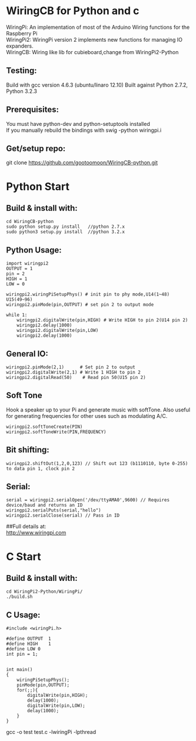 **WiringCB for Python and c**
======================================

WiringPi: An implementation of most of the Arduino Wiring
	functions for the Raspberry Pi<br />
WiringPi2: WiringPi version 2 implements new functions for managing IO expanders.<br/>
WiringCB: Wiring like lib for cubieboard,change from  WiringPi2-Python<br/>

**Testing:**
-----------------------------

Build with gcc version 4.6.3 (ubuntu/linaro 12.10)
Built against Python 2.7.2, Python 3.2.3

**Prerequisites:**
-----------------------------

You must have python-dev and python-setuptools installed <br/>
If you manually rebuild the bindings with swig -python wiringpi.i

**Get/setup repo:**
-----------------------------

git clone https://github.com/gootoomoon/WiringCB-python.git

Python Start
========================================

**Build & install with:**
-----------------------------

	cd WiringCB-python
	sudo python setup.py install   //python 2.7.x
	sudo python3 setup.py install  //python 3.2.x

**Python Usage:**
------------------------------

	import wiringpi2
	OUTPUT = 1
	pin = 2
	HIGH = 1 
	LOW = 0	
		
	wiringpi2.wiringPiSetupPhys() # init pin to phy mode,U14(1~48) U15(49~96)
	wiringpi2.pinMode(pin,OUTPUT) # set pin 2 to output mode

	while 1:
		wiringpi2.digitalWrite(pin,HIGH) # Write HIGH to pin 2(U14 pin 2)
		wiringpi2.delay(1000)
		wiringpi2.digitalWrite(pin,LOW)
		wiringpi2.delay(1000)
		
**General IO:**
-------------------------------

	wiringpi2.pinMode(2,1)      # Set pin 2 to output
	wiringpi2.digitalWrite(2,1) # Write 1 HIGH to pin 2
	wiringpi2.digitalRead(50)    # Read pin 50(U15 pin 2)

**Soft Tone**
-------------------------------

Hook a speaker up to your Pi and generate music with softTone. Also useful for generating frequencies for other uses such as modulating A/C.

	wiringpi2.softToneCreate(PIN)
	wiringpi2.softToneWrite(PIN,FREQUENCY)

**Bit shifting:**
------------------------------

	wiringpi2.shiftOut(1,2,0,123) // Shift out 123 (b1110110, byte 0-255) to data pin 1, clock pin 2

**Serial:**
-----------------------------

	serial = wiringpi2.serialOpen('/dev/ttyAMA0',9600) // Requires device/baud and returns an ID
	wiringpi2.serialPuts(serial,"hello")
	wiringpi2.serialClose(serial) // Pass in ID

##Full details at:<br />
http://www.wiringpi.com




C Start
==============================================

**Build & install with:**
-----------------------------

	cd WiringPi2-Python/WiringPi/
	./build.sh
	
**C Usage:**
-----------------------------
	#include <wiringPi.h>
	
	#define OUTPUT 	1
	#define HIGH 	1
	#define LOW	0
	int pin = 1;
	
	
	int main()
	{
		wiringPiSetupPhys();
		pinMode(pin,OUTPUT);
		for(;;){
			digitalWrite(pin,HIGH);
			delay(1000);
			digitalWrite(pin,LOW);
			delay(1000);
		}
	}


gcc -o test test.c -lwiringPi -lpthread


